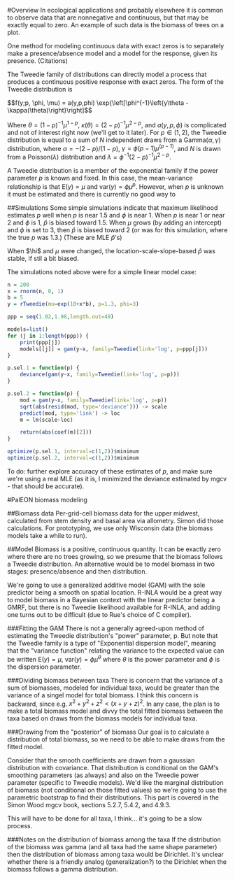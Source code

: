 #Overview
In ecological applications and probably elsewhere it is common to observe data that are nonnegative and continuous, but that may be exactly equal to zero. An example of such data is the biomass of trees on a plot.

One method for modeling continuous data with exact zeros is to separately make a presence/absence model and a model for the response, given its presence. (Citations)

The Tweedie family of distributions can directly model a process that produces a continuous positive response with exact zeros. The form of the Tweedie distribution is

$$f(y;p, \phi, \mu) = a(y,p,phi) \exp{\left[\phi^{-1}\left\{y\theta - \kappa(\theta)\right\}\right]$$

Where $\theta = (1-p)^{-1}\mu^{1-p}$, $\kappa(\theta) = (2-p)^{-1}\mu^{2-p}$, and $a(y,p,\phi)$ is complicated and not of interest right now (we'll get to it later). For $p \in (1,2)$, the Tweedie distribution is equal to a sum of $N$ independent draws from a Gamma$(\alpha,\gamma)$ distribution, where $\alpha = -(2-p) / (1-p)$, $\gamma = \phi(p-1) \mu^(p-1)$, and $N$ is drawn from a Poisson$(\lambda)$ distribution and $\lambda = \phi^{-1}(2-p)^{-1}\mu^{2-p}$.

A Tweedie distribution is a member of the exponential family if the power parameter $p$ is known and fixed. In this case, the mean-variance relationship is that $\text{E}(y) = \mu$ and $\text{var}(y) = \phi \mu^p$. However, when $p$ is unknown it must be estimated and there is currently no good way to 



##Simulations
Some simple simulations indicate that maximum likelihood estimates $p$ well when $p$ is near 1.5 and $\phi$ is near 1. When $p$ is near 1 or near 2 and $\phi$ is 1, $\hat{p}$ is biased toward 1.5. When $\mu$ grows (by adding an intercept) and $\phi$ is set to 3, then $\hat{p}$ is biased toward 2 (or was for this simulation, where the true $p$ was 1.3.) (These are MLE $\hat{p}$'s)

When $\hi$ and $\mu$ were changed, the location-scale-slope-based $\hat{p}$ was stable, if stil a bit biased.

The simulations noted above were for a simple linear model case:

```r
n = 200
x = rnorm(n, 0, 1)
b = 5
y = rTweedie(mu=exp(10+x*b), p=1.3, phi=3)

ppp = seq(1.02,1.98,length.out=49)

models=list()
for (j in 1:length(ppp)) {
    print(ppp[j])
    models[[j]] = gam(y~x, family=Tweedie(link='log', p=ppp[j]))
}

p.sel.1 = function(p) {
    deviance(gam(y~x, family=Tweedie(link='log', p=p)))
}

p.sel.2 = function(p) {
    mod = gam(y~x, family=Tweedie(link='log', p=p))
	sqrt(abs(resid(mod, type='deviance'))) -> scale
	predict(mod, type='link') -> loc
	m = lm(scale~loc)

	return(abs(coef(m)[2]))
}

optimize(p.sel.1, interval=c(1,2))$minimum
optimize(p.sel.2, interval=c(1,2))$minimum
```


To do: further explore accuracy of these estimates of $p$, and make sure we're using a real MLE (as it is, I minimized the deviance estimated by mgcv - that should be accurate).

#PalEON biomass modeling

##Biomass data
Per-grid-cell biomass data for the upper midwest, calculated from stem density and basal area via allometry. Simon did those calculations. For prototyping, we use only Wisconsin data (the biomass models take a while to run).

##Model
Biomass is a positive, continuous quantity. It can be exactly zero where there are no trees growing, so we presume that the biomass follows a Tweedie distribution. An alternative would be to model biomass in two stages: presence/absence and then distribution.

We're going to use a generalized additive model (GAM) with the sole predictor being a smooth on spatial location. R-INLA would be a great way to model biomass in a Bayesian context with the linear predictor being a GMRF, but there is no Tweedie likelihood available for R-INLA, and adding one turns out to be difficult (due to Rue's choice of C compiler).

###Fitting the GAM
There is not a generally agreed-upon method of estimating the Tweedie distribution's "power" parameter, p. But note that the Tweedie family is a type of "Exponential dispersion model", meaning that the "variance function" relating the variance to the expected value can be written $\text{E}(y) = \mu$, $\text{var}(y) = \phi \mu^{\theta}$ where $\theta$ is the power parameter and $\phi$ is the dispersion parameter.

###Dividing biomass between taxa
There is concern that the variance of a sum of biomasses, modeled for individual taxa, would be greater than the variance of a singel model for total biomass. I think this concern is backward, since e.g. $x^2 + y^2 + z^2 < (x + y + z)^2$. In any case, the plan is to make a total biomass model and divvy the total fitted biomass between the taxa based on draws from the biomass models for individual taxa.



###Drawing from the "posterior" of biomass
Our goal is to calculate a distribution of total biomass, so we need to be able to make draws from the fitted model.

Consider that the smooth coefficients are drawn from a gaussian distribution with covariance. That distribution is conditional on the GAM's smoothing parameters (as always) and also on the Tweedie power parameter (specific to Tweedie models). We'd like the marginal distribution of biomass (not conditional on those fitted values) so we're going to use the parametric bootstrap to find their distributions. This part is covered in the Simon Wood mgcv book, sections 5.2.7, 5.4.2, and 4.9.3.

This will have to be done for all taxa, I think... it's going to be a slow process.


###Notes on the distribution of biomass among the taxa
If the distribution of the biomass was gamma (and all taxa had the same shape parameter) then the distribution of biomass among taxa would be Dirichlet. It's unclear whether there is a friendly analog (generalization?) to the Dirichlet when the biomass follows a gamma distribution.





